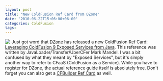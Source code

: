 ```yaml
---
layout: post
title: "New ColdFusion Ref Card from DZone"
date: "2010-06-22T15:06:00+06:00"
categories: ColdFusion 
tags: 
---
```


<img src="https://static.raymondcamden.com/images/cfjedi/Capture.PNG" align="left" style="margin-right:5px" /> Just got word that <a href="http://dzone.com">DZone</a> has released a new ColdFusion Ref Card: <a href="http://refcardz.dzone.com/refcardz/leveraging-coldfusion-9?oid=hom24471">Leveraging ColdFusion 9 Exposed Services from Java</a>. This reference was written by JavaLoader/Transfer/UberCFer Mark Mandel. I was a bit confused by what they meant by "Exposed Services", but it's simply another way to refer to CFaaS (ColdFusion as a Service). While you have to register for DZone, the actual reference guide itself is absolutely free. Don't forget you can also get a <a href="http://refcardz.dzone.com/refcardz/getting-started-adobe?oid=hom19601">CFBuilder Ref Card</a> as well.

<br clear="left">